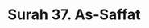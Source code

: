 ---
title       : "Surah 37. As-Saffat"
DATE        : 7/25/2018 9:18:17 AM
draft       : false
TYPE        : "quran"

BookCode    : "ARB"
SurahNumber : "37"
TotalAyah   : "182"
---